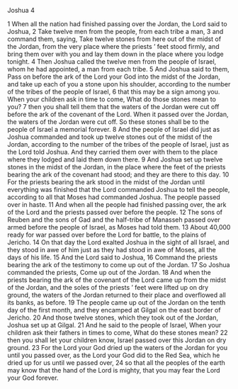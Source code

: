 Joshua 4

1	When all the nation had finished passing over the Jordan, the Lord said to Joshua,
2	Take twelve men from the people, from each tribe a man,
3	and command them, saying, Take twelve stones from here out of the midst of the Jordan, from the very place where the priests ’ feet stood firmly, and bring them over with you and lay them down in the place where you lodge tonight.
4	Then Joshua called the twelve men from the people of Israel, whom he had appointed, a man from each tribe.
5	And Joshua said to them, Pass on before the ark of the Lord your God into the midst of the Jordan, and take up each of you a stone upon his shoulder, according to the number of the tribes of the people of Israel,
6	that this may be a sign among you. When your children ask in time to come, What do those stones mean to you?
7	then you shall tell them that the waters of the Jordan were cut off before the ark of the covenant of the Lord. When it passed over the Jordan, the waters of the Jordan were cut off. So these stones shall be to the people of Israel a memorial forever.
8	And the people of Israel did just as Joshua commanded and took up twelve stones out of the midst of the Jordan, according to the number of the tribes of the people of Israel, just as the Lord told Joshua. And they carried them over with them to the place where they lodged and laid them down there.
9	And Joshua set up twelve stones in the midst of the Jordan, in the place where the feet of the priests bearing the ark of the covenant had stood; and they are there to this day.
10	For the priests bearing the ark stood in the midst of the Jordan until everything was finished that the Lord commanded Joshua to tell the people, according to all that Moses had commanded Joshua. The people passed over in haste.
11	And when all the people had finished passing over, the ark of the Lord and the priests passed over before the people.
12	The sons of Reuben and the sons of Gad and the half-tribe of Manasseh passed over armed before the people of Israel, as Moses had told them.
13	About 40,000 ready for war passed over before the Lord for battle, to the plains of Jericho.
14	On that day the Lord exalted Joshua in the sight of all Israel, and they stood in awe of him just as they had stood in awe of Moses, all the days of his life.
15	And the Lord said to Joshua,
16	Command the priests bearing the ark of the testimony to come up out of the Jordan.
17	So Joshua commanded the priests, Come up out of the Jordan.
18	And when the priests bearing the ark of the covenant of the Lord came up from the midst of the Jordan, and the soles of the priests ’ feet were lifted up on dry ground, the waters of the Jordan returned to their place and overflowed all its banks, as before.
19	The people came up out of the Jordan on the tenth day of the first month, and they encamped at Gilgal on the east border of Jericho.
20	And those twelve stones, which they took out of the Jordan, Joshua set up at Gilgal.
21	And he said to the people of Israel, When your children ask their fathers in times to come, What do these stones mean?
22	then you shall let your children know, Israel passed over this Jordan on dry ground.
23	For the Lord your God dried up the waters of the Jordan for you until you passed over, as the Lord your God did to the Red Sea, which he dried up for us until we passed over,
24	so that all the peoples of the earth may know that the hand of the Lord is mighty, that you may fear the Lord your God forever.

